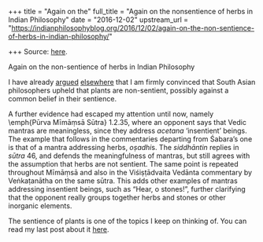 +++
title = "Again on the"
full_title = "Again on the nonsentience of herbs in Indian Philosophy"
date = "2016-12-02"
upstream_url = "https://indianphilosophyblog.org/2016/12/02/again-on-the-non-sentience-of-herbs-in-indian-philosophy/"

+++
Source: [here](https://indianphilosophyblog.org/2016/12/02/again-on-the-non-sentience-of-herbs-in-indian-philosophy/).

Again on the non-sentience of herbs in Indian Philosophy

I have already
[argued](http://indianphilosophyblog.org/2015/10/27/book-review-of-hinduism-and-environmental-ethics-by-christopher-g-framarin-reviewed-by-elisa-freschi/)
[elsewhere](https://www.academia.edu/8544445/Systematizing_an_absent_category_discourses_on_nature_in_Pr%C4%81bh%C4%81kara_M%C4%ABm%C4%81%E1%B9%83s%C4%81)
that I am firmly convinced that South Asian philosophers upheld that
plants are non-sentient, possibly against a common belief in their
sentience.  
  
A further evidence had escaped my attention until now, namely
\\emph{Pūrva Mīmāṃsā Sūtra} 1.2.35, where an opponent says that Vedic
mantras are meaningless, since they address *acetana* ‘insentient’
beings. The example that follows in the commentaries departing from
Śabara’s one is that of a mantra addressing herbs, *oṣadhi*s. The
*siddhāntin* replies in *sūtra* 46, and defends the meaningfulness of
mantras, but still agrees with the assumption that herbs are not
sentient. The same point is repeated throughout Mīmāṃsā and also in the
Viśiṣṭādvaita Vedānta commentary by Veṅkaṭanātha on the same sūtra. This
adds other examples of mantras addressing insentient beings, such as
“Hear, o stones!”, further clarifying that the opponent really groups
together herbs and stones or other inorganic elements.

The sentience of plants is one of the topics I keep on thinking of. You
can read my last post about it
[here](http://elisafreschi.com/2016/11/14/plants-in-early-buddhism-schmithausen-2009/).
